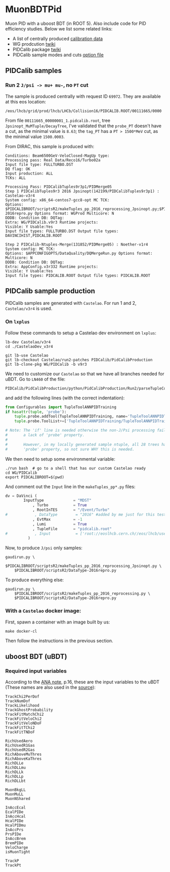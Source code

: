# MuonBDTPid
Muon PID with a uboost BDT (in ROOT 5). Also include code for PID efficiency studies.
Below we list some related links:

- A list of centrally produced [calibration data](https://twiki.cern.ch/twiki/bin/view/LHCbPhysics/ChargedPID#Calibration_data)
- WG prodcution [twiki](https://twiki.cern.ch/twiki/bin/viewauth/LHCbPhysics/WGproductionPID)
- PIDCalib package [twiki](https://twiki.cern.ch/twiki/bin/view/LHCb/PIDCalibPackage)
- PIDCalib sample modes and cuts [option file](https://gitlab.cern.ch/lhcb/Castelao/-/blob/master/PIDCalib/PidCalibProduction/options/Run-2/makeTuples.py)


## PIDCalib samples

### Run 2 `J/psi -> mu+ mu-`, no `PT` cut
The sample is produced centrally with request ID `69972`.
They are available at this eos location:
```
/eos/lhcb/grid/prod/lhcb/LHCb/Collision16/PIDCALIB.ROOT/00111665/0000
```

From file `00111665_00000001_1.pidcalib.root`, tree `Jpsinopt_MuMTuple/DecayTree`,
I've validated that the `probe_PT` doesn't have a cut, as the minimal value is
`8.63`; the `tag_PT` has a `PT > 1500*MeV` cut, as the minimal value `1500.0003`.

From DIRAC, this sample is produced with:
```
Conditions: Beam6500GeV-VeloClosed-MagUp type:
Processing pass: Real Data/Reco16/Turbo02a
Input file type: FULLTURBO.DST
DQ flag: OK
Input production: ALL
TCKs: ALL

Processing Pass: PIDCalibTuples9r3p1/PIDMerge05
Step 1 PIDCalibTuples9r3 2016 Jpsinopt(142199/PIDCalibTuples9r3p1) : Castelao-v3r4
System config: x86_64-centos7-gcc8-opt MC TCK:
Options: $PIDCALIBROOT/scriptsR2/makeTuples_pp_2016_reprocessing_Jpsinopt.py;$PIDCALIBROOT/scriptsR2/DataType-2016repro.py Options format: WGProd Multicore: N
DDDB: Condition DB: DQTag:
Extra: WG/PIDCalib.v9r3 Runtime projects:
Visible: Y Usable:Yes
Input file types: FULLTURBO.DST Output file types: DAVINCIHIST,PIDCALIB.ROOT

Step 2 PIDCalib-Ntuples-Merge(131852/PIDMerge05) : Noether-v1r4
System config: MC TCK:
Options: $APPCONFIGOPTS/DataQuality/DQMergeRun.py Options format: Multicore: N
DDDB: Condition DB: DQTag:
Extra: AppConfig.v3r332 Runtime projects:
Visible: Y Usable:Yes
Input file types: PIDCALIB.ROOT Output file types: PIDCALIB.ROOT
```


## PIDCalib sample production
PIDCalib samples are generated with `Castelao`. For run 1 and 2,
`Castelao/v3r4` is used.

### On `lxplus`
Follow these commands to setup a Castelao dev environment on `lxplus`:

```
lb-dev Castelao/v3r4
cd ./CastelaoDev_v3r4

git lb-use Castelao
git lb-checkout Castelao/run2-patches PIDCalib/PidCalibProduction
git lb-clone-pkg WG/PIDCalib -b v9r3
```

We need to customize our `Castelao` so that we have all branches needed
for uBDT. Go to `LN460` of the file:
```
PIDCalib/PidCalibProduction/python/PidCalibProduction/Run2/parseTupleConfig.py
```
and add the following lines (with the correct indentation):
```python
from Configurables import TupleToolANNPIDTraining
if hasattr(tuple, 'probe'):
    tuple.probe.addTool(TupleToolANNPIDTraining, name='TupleToolANNPIDTraining')
    tuple.probe.ToolList+=['TupleToolANNPIDTraining/TupleToolANNPIDTraining']

# Note: The 'if' line is needed otherwise the non-J/Psi processing fails due to
#       a lack of 'probe' property.
#
#       However, in my locally generated sample ntuple, all 28 trees have the
#       'probe' property, so not sure WHY this is needed.
```

We then need to setup some environmental variable:
```
./run bash  # go to a shell that has our custom Castelao ready
cd WG/PIDCalib
export PIDCALIBROOT=$(pwd)
```

And comment out the `Input` line in the `makeTuples_pp*.py` files:
```python
dv = DaVinci (
        InputType             = "MDST"
            , Turbo           = True
            , RootInTES       = "/Event/Turbo"
#            , DataType        = "2016" #added by me just for this test
            , EvtMax          = -1
            , Lumi            = True
            , TupleFile       = "pidcalib.root"
#            , Input           = ['root://eoslhcb.cern.ch//eos/lhcb/user/p/poluekt/PID/2016_TurCal_DST/00053197_00000610_2.fullturbo.dst']
          )
```

Now, to produce `J/psi` only samples:
```
gaudirun.py \
    $PIDCALIBROOT/scriptsR2/makeTuples_pp_2016_reprocessing_Jpsinopt.py \
    $PIDCALIBROOT/scriptsR2/DataType-2016repro.py
```

To produce everything else:
```
gaudirun.py \
    $PIDCALIBROOT/scriptsR2/makeTuples_pp_2016_reprocessing.py \
    $PIDCALIBROOT/scriptsR2/DataType-2016repro.py
```

### With a `Castelao` docker image:

First, spawn a container with an image built by us:
```
make docker-cl
```

Then follow the instructions in the previous section.


## uboost BDT (uBDT)

### Required input variables
According to the [ANA note](https://github.com/umd-lhcb/group-talks/blob/master/ana_thesis/RD_RDst_ANA_21-01-05.pdf), p.16,
these are the input variables to the uBDT
(These names are also used in the [source](https://github.com/umd-lhcb/MuonBDTPid/blob/master/src/AddUboostBranchRun2.cpp)):

```
TrackChi2PerDof
TrackNumDof
TrackLikelihood
TrackGhostProbability
TrackFitMatchChi2
TrackFitVeloChi2
TrackFitVeloNDoF
TrackFitTChi2
TrackFitTNDoF
```

```
RichUsedAero
RichUsedR1Gas
RichUsedR2Gas
RichAboveMuThres
RichAboveKaThres
RichDLLe
RichDLLmu
RichDLLk
RichDLLp
RichDLLbt
```

```
MuonBkgLL
MuonMuLL
MuonNShared
```

```
InAccEcal
EcalPIDe
InAccHcal
HcalPIDe
HcalPIDmu
InAccPrs
PrsPIDe
InAccBrem
BremPIDe
VeloCharge
isMuonTight
```

```
TrackP
TrackPt
```
